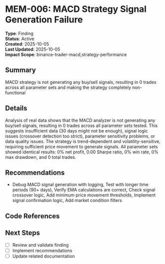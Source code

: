 # MEM-006: MACD Strategy Signal Generation Failure

**Type**: Finding  
**Status**: Active  
**Created**: 2025-10-05  
**Last Updated**: 2025-10-05  
**Impact Scope**: binance-trader-macd,strategy-performance  

## Summary
MACD strategy is not generating any buy/sell signals, resulting in 0 trades across all parameter sets and making the strategy completely non-functional

## Details
Analysis of real data shows that the MACD analyzer is not generating any buy/sell signals, resulting in 0 trades across all parameter sets tested. This suggests insufficient data (30 days might not be enough), signal logic issues (crossover detection too strict), parameter sensitivity problems, or data quality issues. The strategy is trend-dependent and volatility-sensitive, requiring sufficient price movement to generate signals. All parameter sets showed identical results: 0% net profit, 0.00 Sharpe ratio, 0% win rate, 0% max drawdown, and 0 total trades.

## Recommendations
- Debug MACD signal generation with logging, Test with longer time periods (90+ days), Verify EMA calculations are correct, Check signal crossover logic, Add minimum price movement thresholds, Implement signal confirmation logic, Add market condition filters

## Code References


## Next Steps
- [ ] Review and validate finding
- [ ] Implement recommendations
- [ ] Update related documentation

